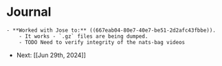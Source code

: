 # Journal
	- **Worked with Jose to:** ((667eab04-80e7-40e7-be51-2d2afc43fbbe)).
		- It works - `.gz` files are being dumped.
		- TODO Need to verify integrity of the nats-bag videos
- Next: [[Jun 29th, 2024]]
